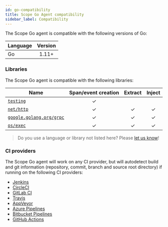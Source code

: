 ```yaml
---
id: go-compatibility
title: Scope Go Agent compatibility
sidebar_label: Compatibility
---
```


The Scope Go agent is compatible with the following versions of Go:

| Language    | Version |
| ----------- | :-----: |
| Go          |  1.11+  |

### Libraries

The Scope Go agent is compatible with the following libraries:

| Name                                                         | Span/event creation | Extract | Inject |
| ------------------------------------------------------------ | :-----------------: | :-----: | :----: |
| [`testing`](https://golang.org/pkg/testing/)                 |          ✓          |         |        |
| [`net/http`](https://golang.org/pkg/net/http/)               |          ✓          |    ✓    |    ✓   |
| [`google.golang.org/grpc`](https://github.com/grpc/grpc-go)  |          ✓          |    ✓    |    ✓   |
| [`os/exec`](https://golang.org/pkg/os/exec/)                 |          ✓          |    ✓    |    ✓   |

> Do you use a language or library not listed here? Please [let us know](https://home.undefinedlabs.com/goto/support)!

### CI providers

The Scope Go agent will work on any CI provider, but will autodetect build and git information 
(repository, commit, branch and source root directory) if running on the following CI providers:

* [Jenkins](https://jenkins.io/)
* [CircleCI](https://circleci.com/)
* [GitLab CI](https://docs.gitlab.com/ee/ci/)
* [Travis](https://travis-ci.org/)
* [AppVeyor](https://www.appveyor.com/)
* [Azure Pipelines](https://azure.microsoft.com/en-us/services/devops/pipelines/)
* [Bitbucket Pipelines](https://bitbucket.org/product/features/pipelines)
* [GitHub Actions](https://github.com/features/actions)
